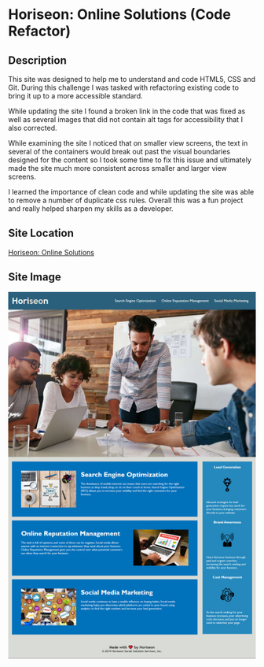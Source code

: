 # Horiseon: Online Solutions (Code Refactor)

## Description 

This site was designed to help me to understand and code HTML5, CSS and Git. During this challenge I was tasked with refactoring existing code to bring it up to a more accessible standard.

While updating the site I found a broken link in the code that was fixed as well as several images that did not contain alt tags for accessibility that I also corrected.

While examining the site I noticed that on smaller view screens, the text in several of the containers would break out past the visual boundaries designed for the content so I took some time to fix this issue and ultimately made the site much more consistent across smaller and larger view screens.

I learned the importance of clean code and while updating the site was able to remove a number of duplicate css rules. Overall this was a fun project and really helped sharpen my skills as a developer.

## Site Location

[Horiseon: Online Solutions](https://russtracy.github.io/Horiseon-Project/)

## Site Image

![alt text](assets/images/screenshot.jpg)